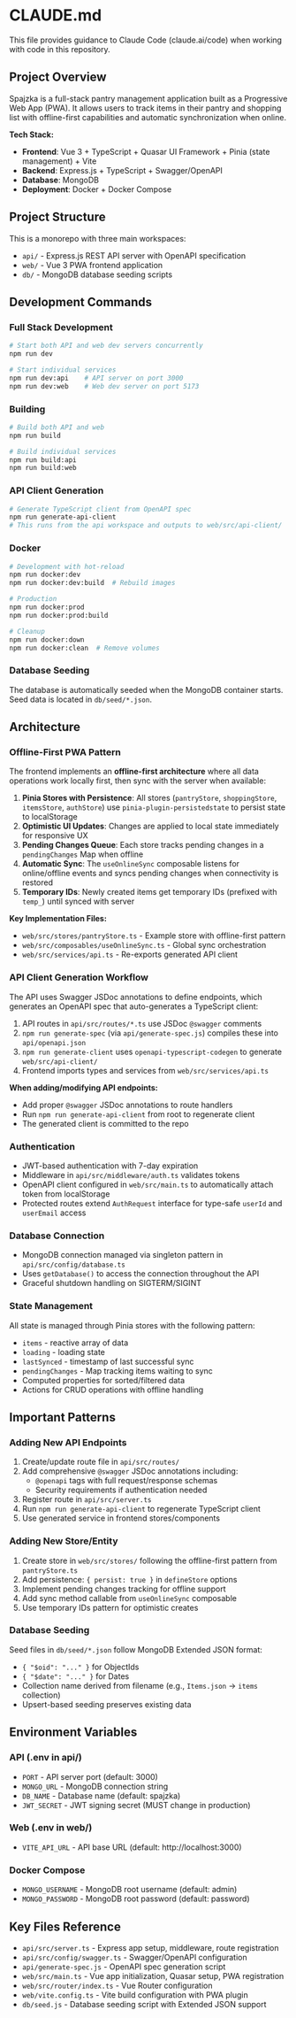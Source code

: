 # CLAUDE.md

This file provides guidance to Claude Code (claude.ai/code) when working with code in this repository.

## Project Overview

Spajzka is a full-stack pantry management application built as a Progressive Web App (PWA). It allows users to track items in their pantry and shopping list with offline-first capabilities and automatic synchronization when online.

**Tech Stack:**
- **Frontend**: Vue 3 + TypeScript + Quasar UI Framework + Pinia (state management) + Vite
- **Backend**: Express.js + TypeScript + Swagger/OpenAPI
- **Database**: MongoDB
- **Deployment**: Docker + Docker Compose

## Project Structure

This is a monorepo with three main workspaces:

- `api/` - Express.js REST API server with OpenAPI specification
- `web/` - Vue 3 PWA frontend application
- `db/` - MongoDB database seeding scripts

## Development Commands

### Full Stack Development
```bash
# Start both API and web dev servers concurrently
npm run dev

# Start individual services
npm run dev:api    # API server on port 3000
npm run dev:web    # Web dev server on port 5173
```

### Building
```bash
# Build both API and web
npm run build

# Build individual services
npm run build:api
npm run build:web
```

### API Client Generation
```bash
# Generate TypeScript client from OpenAPI spec
npm run generate-api-client
# This runs from the api workspace and outputs to web/src/api-client/
```

### Docker
```bash
# Development with hot-reload
npm run docker:dev
npm run docker:dev:build  # Rebuild images

# Production
npm run docker:prod
npm run docker:prod:build

# Cleanup
npm run docker:down
npm run docker:clean  # Remove volumes
```

### Database Seeding
The database is automatically seeded when the MongoDB container starts. Seed data is located in `db/seed/*.json`.

## Architecture

### Offline-First PWA Pattern

The frontend implements an **offline-first architecture** where all data operations work locally first, then sync with the server when available:

1. **Pinia Stores with Persistence**: All stores (`pantryStore`, `shoppingStore`, `itemsStore`, `authStore`) use `pinia-plugin-persistedstate` to persist state to localStorage
2. **Optimistic UI Updates**: Changes are applied to local state immediately for responsive UX
3. **Pending Changes Queue**: Each store tracks pending changes in a `pendingChanges` Map when offline
4. **Automatic Sync**: The `useOnlineSync` composable listens for online/offline events and syncs pending changes when connectivity is restored
5. **Temporary IDs**: Newly created items get temporary IDs (prefixed with `temp_`) until synced with server

**Key Implementation Files:**
- `web/src/stores/pantryStore.ts` - Example store with offline-first pattern
- `web/src/composables/useOnlineSync.ts` - Global sync orchestration
- `web/src/services/api.ts` - Re-exports generated API client

### API Client Generation Workflow

The API uses Swagger JSDoc annotations to define endpoints, which generates an OpenAPI spec that auto-generates a TypeScript client:

1. API routes in `api/src/routes/*.ts` use JSDoc `@swagger` comments
2. `npm run generate-spec` (via `api/generate-spec.js`) compiles these into `api/openapi.json`
3. `npm run generate-client` uses `openapi-typescript-codegen` to generate `web/src/api-client/`
4. Frontend imports types and services from `web/src/services/api.ts`

**When adding/modifying API endpoints:**
- Add proper `@swagger` JSDoc annotations to route handlers
- Run `npm run generate-api-client` from root to regenerate client
- The generated client is committed to the repo

### Authentication

- JWT-based authentication with 7-day expiration
- Middleware in `api/src/middleware/auth.ts` validates tokens
- OpenAPI client configured in `web/src/main.ts` to automatically attach token from localStorage
- Protected routes extend `AuthRequest` interface for type-safe `userId` and `userEmail` access

### Database Connection

- MongoDB connection managed via singleton pattern in `api/src/config/database.ts`
- Uses `getDatabase()` to access the connection throughout the API
- Graceful shutdown handling on SIGTERM/SIGINT

### State Management

All state is managed through Pinia stores with the following pattern:
- `items` - reactive array of data
- `loading` - loading state
- `lastSynced` - timestamp of last successful sync
- `pendingChanges` - Map tracking items waiting to sync
- Computed properties for sorted/filtered data
- Actions for CRUD operations with offline handling

## Important Patterns

### Adding New API Endpoints

1. Create/update route file in `api/src/routes/`
2. Add comprehensive `@swagger` JSDoc annotations including:
   - `@openapi` tags with full request/response schemas
   - Security requirements if authentication needed
3. Register route in `api/src/server.ts`
4. Run `npm run generate-api-client` to regenerate TypeScript client
5. Use generated service in frontend stores/components

### Adding New Store/Entity

1. Create store in `web/src/stores/` following the offline-first pattern from `pantryStore.ts`
2. Add persistence: `{ persist: true }` in `defineStore` options
3. Implement pending changes tracking for offline support
4. Add sync method callable from `useOnlineSync` composable
5. Use temporary IDs pattern for optimistic creates

### Database Seeding

Seed files in `db/seed/*.json` follow MongoDB Extended JSON format:
- `{ "$oid": "..." }` for ObjectIds
- `{ "$date": "..." }` for Dates
- Collection name derived from filename (e.g., `Items.json` → `items` collection)
- Upsert-based seeding preserves existing data

## Environment Variables

### API (.env in api/)
- `PORT` - API server port (default: 3000)
- `MONGO_URL` - MongoDB connection string
- `DB_NAME` - Database name (default: spajzka)
- `JWT_SECRET` - JWT signing secret (MUST change in production)

### Web (.env in web/)
- `VITE_API_URL` - API base URL (default: http://localhost:3000)

### Docker Compose
- `MONGO_USERNAME` - MongoDB root username (default: admin)
- `MONGO_PASSWORD` - MongoDB root password (default: password)

## Key Files Reference

- `api/src/server.ts` - Express app setup, middleware, route registration
- `api/src/config/swagger.ts` - Swagger/OpenAPI configuration
- `api/generate-spec.js` - OpenAPI spec generation script
- `web/src/main.ts` - Vue app initialization, Quasar setup, PWA registration
- `web/src/router/index.ts` - Vue Router configuration
- `web/vite.config.ts` - Vite build configuration with PWA plugin
- `db/seed.js` - Database seeding script with Extended JSON support
